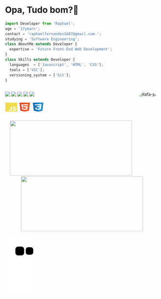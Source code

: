 <h1>Opa, Tudo bom?🤗</h1>

```javascript
import Developer from 'Raphael';
age = '17years';
contact = 'raphaelfernandes1607@gmail.com.';
studying = 'Software Engineering';
class AboutMe extends Developer {
  expertise = 'Future Front-End Web Development';
}
class Skills extends Developer {
  languages  = ['Javascript', 'HTML', 'CSS'];
  tools = ['VSC'];
  versioning_system = ['Git'];
}
```
<div>
<img align="right" alt="Rafa-pic" height="150" style="border-radius:50px;" 
  src="https://cdn.discordapp.com/attachments/763872818235703330/945530870951976960/Webp.net-gifmaker.gif"
</div>
     
##

<div> 
  <a href="https://instagram.com/faellnandes" target="_blank"><img src="https://img.shields.io/badge/-Instagram-%23E4405F?style=for-the-badge&logo=instagram&logoColor=white" target="_blank"></a>
 	<a href="https://www.twitch.tv/raphafernands" target="_blank"><img src="https://img.shields.io/badge/Twitch-9146FF?style=for-the-badge&logo=twitch&logoColor=white" target="_blank"></a>
 <a href="https://discord.gg/82nNHMQEcW" target="_blank"><img src="https://img.shields.io/badge/Discord-7289DA?style=for-the-badge&logo=discord&logoColor=white" target="_blank"></a> 
  <a href = "mailto:raphaelfernandes1607@gmail.com"><img src="https://img.shields.io/badge/-Gmail-%23333?style=for-the-badge&logo=gmail&logoColor=white" target="_blank"></a>
  <a href="https://www.linkedin.com/in/raphael-augusto-almeida-fernandes" target="_blank"><img src="https://img.shields.io/badge/-LinkedIn-%230077B5?style=for-the-badge&logo=linkedin&logoColor=white" target="_blank"></a> 
</div>
<div style="display: inline_block"><br>
  <img align="center" alt="Rafa-Js" height="30" width="40" src="https://raw.githubusercontent.com/devicons/devicon/master/icons/javascript/javascript-plain.svg">
  <img align="center" alt="Rafa-HTML" height="30" width="40" src="https://raw.githubusercontent.com/devicons/devicon/master/icons/html5/html5-original.svg">
  <img align="center" alt="Rafa-CSS" height="30" width="40" src="https://raw.githubusercontent.com/devicons/devicon/master/icons/css3/css3-original.svg">
</div>

##

<div align="center">
  <a href="https://github.com/DevNandes">
  <img height="180em" width="400em" src="https://github-readme-stats.vercel.app/api?username=devnandes&show_icons=true&theme=github_dark&include_all_commits=true&count_private=true"/>
  <img height="180em" width="400em" src="https://github-readme-stats.vercel.app/api/top-langs/?username=devnandes&layout=compact&langs_count=7&theme=github_dark"/>
</div>

![Snake animation](https://github.com/DevNandes/Devnandes/blob/output/github-contribution-grid-snake.svg)


